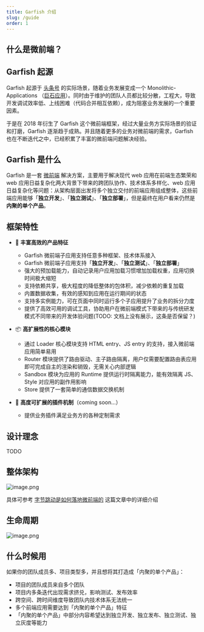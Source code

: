 ```yaml
---
title: Garfish 介绍
slug: /guide
order: 1
---
```


## 什么是微前端？


## Garfish 起源
Garfish 起源于 [头条号](http://mp.toutiao.com) 的实际场景，随着业务发展变成一个 Monolithic-Applications （[巨石应用](https://en.wikipedia.org/wiki/Monolithic_application)）。同时由于维护的团队人员都比较分散，工程大，导致开发调试效率低、上线困难（代码合并相互依赖），成为阻塞业务发展的一个重要因素。

于是在 2018 年衍生了 Garfish 这个微前端框架，经过大量业务方实际场景的验证和打磨，Garfish 逐渐趋于成熟。并且随着更多的业务对微前端的需求，Garfish 也在不断迭代之中，已经积累了丰富的微前端问题解决经验。

## Garfish 是什么
Garfish 是一套 [微前端](https://micro-frontends.org/) 解决方案，主要用于解决现代 web 应用在前端生态繁荣和 web 应用日益复杂化两大背景下带来的跨团队协作、技术体系多样化、web 应用日益复杂化等问题：从架构层面出发将多个独立交付的前端应用组成整体，这些前端应用能够「**独立开发**」、「**独立测试**」、「**独立部署**」，但是最终在用户看来仍然是**内聚的单个产品**。

## 框架特性

- 🌈 **丰富高效的产品特征**

  - Garfish 微前端子应用支持任意多种框架、技术体系接入
  - Garfish 微前端子应用支持「**独立开发**」、「**独立测试**」、「**独立部署**」
  - 强大的预加载能力，自动记录用户应用加载习惯增加加载权重，应用切换时间极大缩短
  - 支持依赖共享，极大程度的降低整体的包体积，减少依赖的重复加载
  - 内置数据收集，有效的感知到应用在运行期间的状态
  - 支持多实例能力，可在页面中同时运行多个子应用提升了业务的拆分力度
  - 提供了高效可用的调试工具，协助用户在微前端模式下带来的与传统研发模式不同带来的开发体验问题(TODO: 文档上没有展示，这条是否保留？)

- 📦 **高扩展性的核心模块**

  - 通过 Loader 核心模块支持 HTML entry、JS entry 的支持，接入微前端应用简单易用
  - Router 模块提供了路由驱动、主子路由隔离，用户仅需要配置路由表应用即可完成自主的渲染和销毁，无需关心内部逻辑
  - Sandbox 模块为应用的 Runtime 提供运行时隔离能力，能有效隔离 JS、Style 对应用的副作用影响
  - Store 提供了一套简单的通信数据交换机制

- 🎯 **高度可扩展的插件机制**（coming soon...）

  - 提供业务插件满足业务方的各种定制需求
## 设计理念
TODO
## 整体架构
![image.png](https://p-vcloud.byteimg.com/tos-cn-i-em5hxbkur4/d456c7d2235c41daa298aba69ade435f~tplv-em5hxbkur4-noop.image?width=1126&height=454)

具体可参考 [字节跳动是如何落地微前端的](https://juejin.cn/post/7016900744695513125#heading-8) 这篇文章中的详细介绍

## 生命周期
![image.png](https://tosv.byted.org/obj/eden-internal/ozpmyhn_lm_hymuPild/ljhwZthlaukjlkulzlp/screenshot-20220407-175227.png)

## 什么时候用

如果你的团队成员多、项目类型多，并且想将其打造成「内聚的单个产品」：

- 项目的团队成员来自多个团队
- 项目内多条迭代出现需求挤兑，影响测试、发布效率
- 跨空间、跨时间维度导致团队内技术体系无法统一
- 多个前端应用需要达到「内聚的单个产品」特征
- 「内聚的单个产品」中部分内容希望达到独立开发、独立发布、独立测试、独立灰度等能力
